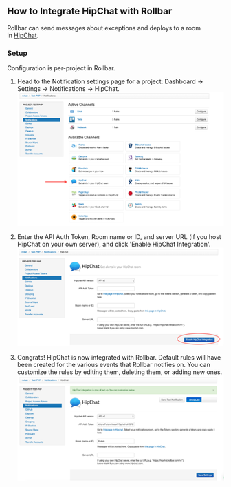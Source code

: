 ## How to Integrate HipChat with Rollbar

Rollbar can send messages about exceptions and deploys to a room in [HipChat](https://hipchat.com/).

### Setup

Configuration is per-project in Rollbar.

1.  Head to the Notification settings page for a project: Dashboard -> Settings -> Notifications -> HipChat.
    ![](../images/tools/hipchat/hipchat1.png)

2.  Enter the API Auth Token, Room name or ID, and server URL (if you host HipChat on your own server), and click 'Enable HipChat Integration'.
    ![](../images/tools/hipchat/hipchat2.png)

3.  Congrats! HipChat is now integrated with Rollbar. Default rules will
    have been created for the various events that Rollbar notifies on.
    You can customize the rules by editing them, deleting them, or
    adding new ones.
    ![](../images/tools/hipchat/hipchat3.png)
